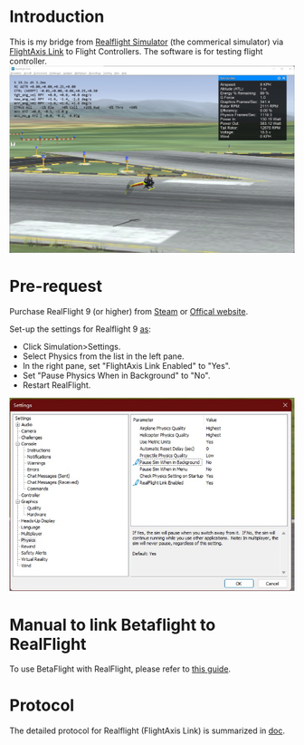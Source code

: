 # Introduction
This is my bridge from [Realflight Simulator](https://www.realflight.com/) (the commerical simulator) via [FlightAxis Link](http://flightaxis.com/) to Flight Controllers.
The software is for testing flight controller.
![](./docs/rf.jpg)

# Pre-request
Purchase RealFlight 9 (or higher) from [Steam](https://store.steampowered.com/app/1070820/RealFlight_95S/) or [Offical website](https://www.realflight.com/).

Set-up the settings for Realflight 9 [as](https://www.knifeedge.com/forums/index.php?threads/flightaxis-link-in-realflight-9.33981/):
- Click Simulation>Settings.
- Select Physics from the list in the left pane.
- In the right pane, set "FlightAxis Link Enabled" to "Yes".
- Set "Pause Physics When in Background" to "No".
- Restart RealFlight.

![](./docs/rf_settings.jpg)

# Manual to link Betaflight to RealFlight
To use BetaFlight with RealFlight, please refer to [this guide](https://github.com/xuhao1/betaflight/blob/improve-sitl/docs/SITL/Readme.md).

# Protocol
The detailed protocol for Realflight (FlightAxis Link) is summarized in [doc](./docs/realflight_protocol.md).

